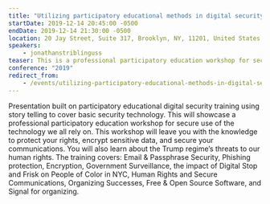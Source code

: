 ```yaml
---
title: "Utilizing participatory educational methods in digital security trainings"
startDate: 2019-12-14 20:45:00 -0500
endDate: 2019-12-14 21:30:00 -0500
location: 20 Jay Street, Suite 317, Brooklyn, NY, 11201, United States
speakers:
    - jonathanstriblinguss
teaser: This is a professional participatory education workshop for secure use of the technology we all rely on. This workshop will leave you with the knowledge to protect your rights, encrypt sensitive data, and secure your communications. You will also learn about the Trump regime&rsquo;s threats to our liberties, both online and off.
conference: "2019"
redirect_from:
    - /events/utilizing-participatory-educational-methods-in-digital-security-trainings
---
```


Presentation built on participatory educational digital security training using story telling to cover basic security technology. This will showcase a professional participatory education workshop for secure use of the technology we all rely on. This workshop will leave you with the knowledge to protect your rights, encrypt sensitive data, and secure your communications. You will also learn about the Trump regime&rsquo;s threats to our human rights. The training covers: Email &amp; Passphrase Security, Phishing protection, Encryption, Government Surveillance, the impact of Digital Stop and Frisk on People of Color in NYC, Human Rights and Secure Communications, Organizing Successes, Free &amp; Open Source Software, and Signal for organizing.
